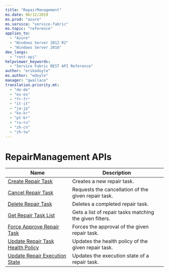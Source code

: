 ```yaml
---
title: "RepairManagement"
ms.date: 06/12/2019
ms.prod: "azure"
ms.service: "service-fabric"
ms.topic: "reference"
applies_to: 
  - "Azure"
  - "Windows Server 2012 R2"
  - "Windows Server 2016"
dev_langs: 
  - "rest-api"
helpviewer_keywords: 
  - "Service Fabric REST API Reference"
author: "erikadoyle"
ms.author: "edoyle"
manager: "gwallace"
translation.priority.mt: 
  - "de-de"
  - "es-es"
  - "fr-fr"
  - "it-it"
  - "ja-jp"
  - "ko-kr"
  - "pt-br"
  - "ru-ru"
  - "zh-cn"
  - "zh-tw"
---
```

# RepairManagement APIs

| Name | Description |
| --- | --- |
| [Create Repair Task](sfclient-v65-api-createrepairtask.md) | Creates a new repair task.<br/> |
| [Cancel Repair Task](sfclient-v65-api-cancelrepairtask.md) | Requests the cancellation of the given repair task.<br/> |
| [Delete Repair Task](sfclient-v65-api-deleterepairtask.md) | Deletes a completed repair task.<br/> |
| [Get Repair Task List](sfclient-v65-api-getrepairtasklist.md) | Gets a list of repair tasks matching the given filters.<br/> |
| [Force Approve Repair Task](sfclient-v65-api-forceapproverepairtask.md) | Forces the approval of the given repair task.<br/> |
| [Update Repair Task Health Policy](sfclient-v65-api-updaterepairtaskhealthpolicy.md) | Updates the health policy of the given repair task.<br/> |
| [Update Repair Execution State](sfclient-v65-api-updaterepairexecutionstate.md) | Updates the execution state of a repair task.<br/> |

